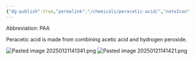 ```yaml
---
{"dg-publish":true,"permalink":"/chemicals/peracetic-acid/","noteIcon":"","created":"2025-05-20T09:18:15.901-05:00"}
---
```


Abbreviation: PAA

Peracetic acid is made from combining acetic acid and hydrogen peroxide. 

![Pasted image 20250121141341.png](/img/user/Pasted%20image%2020250121141341.png)
![Pasted image 20250121141421.png](/img/user/Pasted%20image%2020250121141421.png)